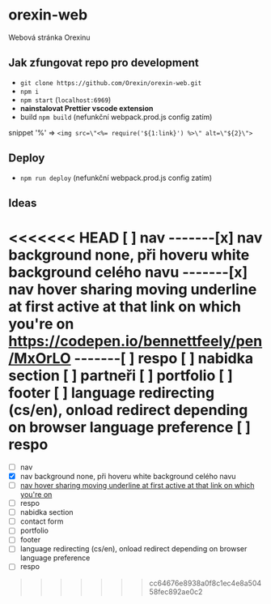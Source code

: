 # orexin-web

Webová stránka Orexinu

## Jak zfungovat repo pro development

- `git clone https://github.com/Orexin/orexin-web.git`
- `npm i`
- `npm start` (`localhost:6969`)
- **nainstalovat Prettier vscode extension**
- build `npm build` (nefunkční webpack.prod.js config zatím)

snippet '%' => `<img src=\"<%= require('${1:link}') %>\" alt=\"${2}\">`

## Deploy

- `npm run deploy` (nefunkční webpack.prod.js config zatím)

## Ideas

<<<<<<< HEAD
[ ] nav
-------[x] nav background none, při hoveru white background celého navu
-------[x] nav hover sharing moving underline at first active at that link on which you're on https://codepen.io/bennettfeely/pen/MxOrLO
-------[ ] respo
[ ] nabidka section
[ ] partneři
[ ] portfolio
[ ] footer
[ ] language redirecting (cs/en), onload redirect depending on browser language preference
[ ] respo
=======
- [ ] nav
- [x] nav background none, při hoveru white background celého navu
- [ ] [nav hover sharing moving underline at first active at that link on which you're on](https://codepen.io/bennettfeely/pen/MxOrLO)
- [ ] respo
- [ ] nabidka section
- [ ] contact form
- [ ] portfolio
- [ ] footer
- [ ] language redirecting (cs/en), onload redirect depending on browser language preference
- [ ] respo
>>>>>>> cc64676e8938a0f8c1ec4e8a50458fec892ae0c2
